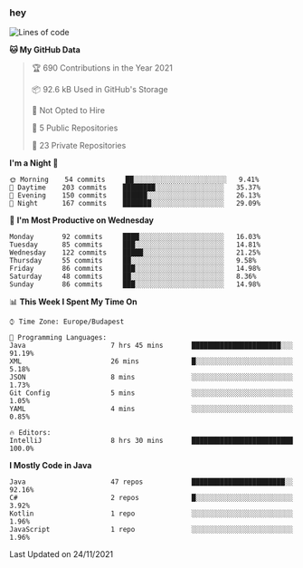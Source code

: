 ### hey

<!--START_SECTION:waka-->
![Lines of code](https://img.shields.io/badge/From%20Hello%20World%20I%27ve%20Written-469621%20lines%20of%20code-blue)

**🐱 My GitHub Data** 

> 🏆 690 Contributions in the Year 2021
 > 
> 📦 92.6 kB Used in GitHub's Storage 
 > 
> 🚫 Not Opted to Hire
 > 
> 📜 5 Public Repositories 
 > 
> 🔑 23 Private Repositories  
 > 
**I'm a Night 🦉** 

```text
🌞 Morning    54 commits     ██░░░░░░░░░░░░░░░░░░░░░░░   9.41% 
🌆 Daytime    203 commits    ████████░░░░░░░░░░░░░░░░░   35.37% 
🌃 Evening    150 commits    ██████░░░░░░░░░░░░░░░░░░░   26.13% 
🌙 Night      167 commits    ███████░░░░░░░░░░░░░░░░░░   29.09%

```
📅 **I'm Most Productive on Wednesday** 

```text
Monday       92 commits     ████░░░░░░░░░░░░░░░░░░░░░   16.03% 
Tuesday      85 commits     ███░░░░░░░░░░░░░░░░░░░░░░   14.81% 
Wednesday    122 commits    █████░░░░░░░░░░░░░░░░░░░░   21.25% 
Thursday     55 commits     ██░░░░░░░░░░░░░░░░░░░░░░░   9.58% 
Friday       86 commits     ███░░░░░░░░░░░░░░░░░░░░░░   14.98% 
Saturday     48 commits     ██░░░░░░░░░░░░░░░░░░░░░░░   8.36% 
Sunday       86 commits     ███░░░░░░░░░░░░░░░░░░░░░░   14.98%

```


📊 **This Week I Spent My Time On** 

```text
⌚︎ Time Zone: Europe/Budapest

💬 Programming Languages: 
Java                     7 hrs 45 mins       ██████████████████████░░░   91.19% 
XML                      26 mins             █░░░░░░░░░░░░░░░░░░░░░░░░   5.18% 
JSON                     8 mins              ░░░░░░░░░░░░░░░░░░░░░░░░░   1.73% 
Git Config               5 mins              ░░░░░░░░░░░░░░░░░░░░░░░░░   1.05% 
YAML                     4 mins              ░░░░░░░░░░░░░░░░░░░░░░░░░   0.85%

🔥 Editors: 
IntelliJ                 8 hrs 30 mins       █████████████████████████   100.0%

```

**I Mostly Code in Java** 

```text
Java                     47 repos            ███████████████████████░░   92.16% 
C#                       2 repos             █░░░░░░░░░░░░░░░░░░░░░░░░   3.92% 
Kotlin                   1 repo              ░░░░░░░░░░░░░░░░░░░░░░░░░   1.96% 
JavaScript               1 repo              ░░░░░░░░░░░░░░░░░░░░░░░░░   1.96%

```



 Last Updated on 24/11/2021
<!--END_SECTION:waka-->
